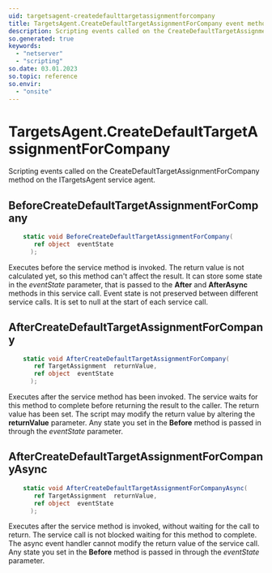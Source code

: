 ```yaml
---
uid: targetsagent-createdefaulttargetassignmentforcompany
title: TargetsAgent.CreateDefaultTargetAssignmentForCompany event method
description: Scripting events called on the CreateDefaultTargetAssignmentForCompany method on the TargetsAgent service agent.
so.generated: true
keywords:
  - "netserver"
  - "scripting"
so.date: 03.01.2023
so.topic: reference
so.envir:
  - "onsite"
---
```

# TargetsAgent.CreateDefaultTargetAssignmentForCompany

Scripting events called on the <see cref='M:SuperOffice.CRM.Services.ITargetsAgent.CreateDefaultTargetAssignmentForCompany'>CreateDefaultTargetAssignmentForCompany</see> method on the <see cref='ITargetsAgent'>ITargetsAgent</see>  service agent.

## BeforeCreateDefaultTargetAssignmentForCompany
```cs
    static void BeforeCreateDefaultTargetAssignmentForCompany(
       ref object  eventState
      );
```
Executes before the service method is invoked.
The return value is not calculated yet, so this method can't affect the result.
It can store some state in the *eventState* parameter, that is passed to the **After** and **AfterAsync** methods in this service call.
Event state is not preserved between different service calls. It is set to null at the start of each service call.
## AfterCreateDefaultTargetAssignmentForCompany
```cs
    static void AfterCreateDefaultTargetAssignmentForCompany(
       ref TargetAssignment  returnValue,
       ref object  eventState
      );
```
Executes after the service method has been invoked. The service waits for this method to complete before returning the result to the caller.
The return value has been set. The script may modify the return value by altering the **returnValue** parameter.
Any state you set in the **Before** method is passed in through the *eventState* parameter.
## AfterCreateDefaultTargetAssignmentForCompanyAsync
```cs
    static void AfterCreateDefaultTargetAssignmentForCompanyAsync(
       ref TargetAssignment  returnValue,
       ref object  eventState
      );
```
Executes after the service method is invoked, without waiting for the call to return.
The service call is not blocked waiting for this method to complete.
The async event handler cannot modify the return value of the service call.
Any state you set in the **Before** method is passed in through the *eventState* parameter.

